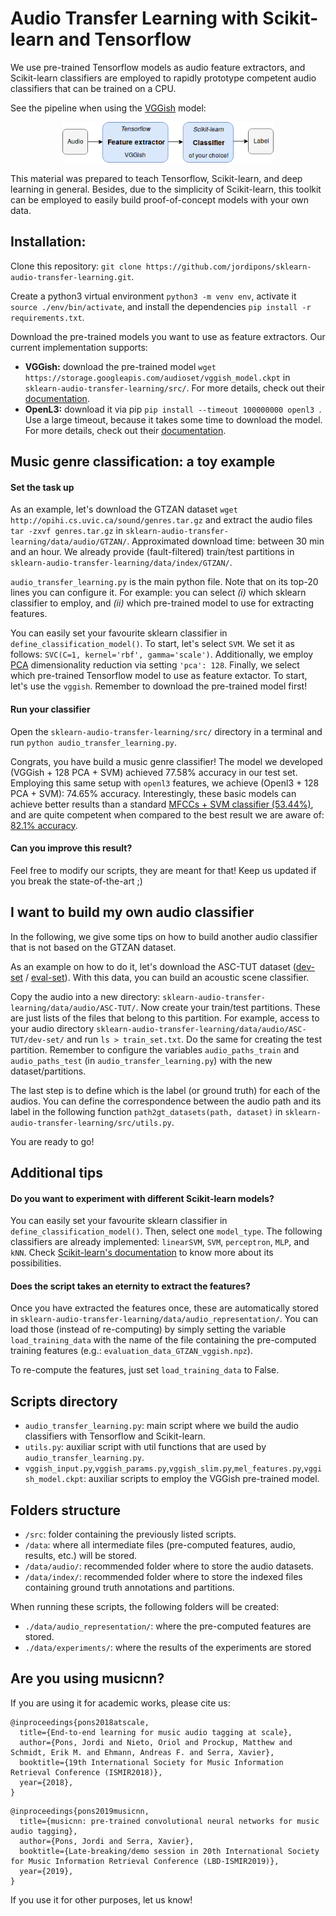 # Audio Transfer Learning with Scikit-learn and Tensorflow
We use pre-trained Tensorflow models as audio feature extractors, and Scikit-learn classifiers are employed to rapidly prototype competent audio classifiers that can be trained on a CPU.

See the pipeline when using the [VGGish](https://github.com/tensorflow/models/tree/master/research/audioset) model:

<p align="center"><img src="sklearn-audio-transfer-learning.png"  height="65"></p>

This material was prepared to teach Tensorflow, Scikit-learn, and deep learning in general. Besides, due to the simplicity of Scikit-learn, this toolkit can be employed to easily build proof-of-concept models with your own data.

## Installation:

Clone this repository: `git clone https://github.com/jordipons/sklearn-audio-transfer-learning.git`.

Create a python3 virtual environment `python3 -m venv env`, activate it `source ./env/bin/activate`, and install the dependencies `pip install -r requirements.txt`.

Download the pre-trained models you want to use as feature extractors. Our current implementation supports:

- **VGGish:** download the pre-trained model `wget https://storage.googleapis.com/audioset/vggish_model.ckpt` in `sklearn-audio-transfer-learning/src/`. For more details, check out their [documentation](https://github.com/tensorflow/models/tree/master/research/audioset).
- **OpenL3:** download it via pip `pip install --timeout 100000000 openl3 `. Use a large timeout, because it takes some time to download the model. For more details, check out their [documentation](https://github.com/marl/openl3).

## Music genre classification: a toy example

#### Set the task up
As an example, let's download the GTZAN dataset `wget http://opihi.cs.uvic.ca/sound/genres.tar.gz` and extract the audio files `tar -zxvf genres.tar.gz` in `sklearn-audio-transfer-learning/data/audio/GTZAN/`. Approximated download time: between 30 min and an hour. We already provide (fault-filtered) train/test partitions in `sklearn-audio-transfer-learning/data/index/GTZAN/`.

`audio_transfer_learning.py` is the main python file. Note that on its top-20 lines you can configure it. For example: you can select *(i)* which sklearn classifier to employ, and *(ii)* which pre-trained model to use for extracting features.  

You can easily set your favourite sklearn classifier in `define_classification_model()`. To start, let's select `SVM`. We set it as follows: `SVC(C=1, kernel='rbf', gamma='scale')`. Additionally, we employ [PCA](https://scikit-learn.org/stable/modules/generated/sklearn.decomposition.PCA.html) dimensionality reduction via setting `'pca': 128`. Finally, we select which pre-trained Tensorflow model to use as feature extactor. To start, let's use the `vggish`. Remember to download the pre-trained model first!

#### Run your classifier
Open the `sklearn-audio-transfer-learning/src/` directory in a terminal and run `python audio_transfer_learning.py`.

Congrats, you have build a music genre classifier! The model we developed (VGGish + 128 PCA + SVM) achieved 77.58% accuracy in our test set. Employing this same setup with `openl3` features, we achieve (Openl3 + 128 PCA + SVM): 74.65% accuracy. Interestingly, these basic models can achieve better results than a standard [MFCCs + SVM classifier (53.44%)](https://arxiv.org/abs/1805.00237), and are quite competent when compared to the best result we are aware of: [82.1% accuracy](https://www.mdpi.com/2076-3417/8/1/150).

#### Can you improve this result? 

Feel free to modify our scripts, they are meant for that! 
Keep us updated if you break the state-of-the-art ;)

## I want to build my own audio classifier

In the following, we give some tips on how to build another audio classifier that is not based on the GTZAN dataset.

As an example on how to do it, let's download the ASC-TUT dataset ([dev-set](https://zenodo.org/record/400515#.W9n2UtGdZhE) / [eval-set](https://zenodo.org/record/1040168#.W9n2jNGdZhE)). With this data, you can build an acoustic scene classifier.

Copy the audio into a new directory: `sklearn-audio-transfer-learning/data/audio/ASC-TUT/`. Now create your train/test partitions. These are just lists of the files that belong to this partition. For example, access to your audio directory `sklearn-audio-transfer-learning/data/audio/ASC-TUT/dev-set/` and run `ls > train_set.txt`. Do the same for creating the test partition. Remember to configure the variables `audio_paths_train` and `audio_paths_test` (in `audio_transfer_learning.py`) with the new dataset/partitions.

The last step is to define which is the label (or ground truth) for each of the audios. You can define the correspondence between the audio path and its label in the following function `path2gt_datasets(path, dataset)` in `sklearn-audio-transfer-learning/src/utils.py`.

You are ready to go!

## Additional tips
    
#### Do you want to experiment with different Scikit-learn models?

You can easily set your favourite sklearn classifier in `define_classification_model()`. Then, select one `model_type`. The following classifiers are already implemented: `linearSVM`, `SVM`, `perceptron`, `MLP`, and `kNN`. Check [Scikit-learn's documentation](https://scikit-learn.org/stable/) to know more about its possibilities.
    
#### Does the script takes an eternity to extract the features?

Once you have extracted the features once, these are automatically stored in `sklearn-audio-transfer-learning/data/audio_representation/`. You can load those (instead of re-computing) by simply setting the variable `load_training_data` with the name of the file containing the pre-computed training features (e.g.: `evaluation_data_GTZAN_vggish.npz`).

To re-compute the features, just set `load_training_data` to False.

## Scripts directory
- `audio_transfer_learning.py`: main script where we build the audio classifiers with Tensorflow and Scikit-learn.
- `utils.py`: auxiliar script with util functions that are used by `audio_transfer_learning.py`.
- `vggish_input.py`,`vggish_params.py`,`vggish_slim.py`,`mel_features.py`,`vggish_model.ckpt`: auxiliar scripts to employ the VGGish pre-trained model.

## Folders structure
- `/src`: folder containing the previously listed scripts.
- `/data`: where all intermediate files (pre-computed features, audio, results, etc.) will be stored. 
- `/data/audio/`: recommended folder where to store the audio datasets.
- `/data/index/`: recommended folder where to store the indexed files containing ground truth annotations and partitions.

When running these scripts, the following folders will be created:
- `./data/audio_representation/`: where the pre-computed features are stored.
- `./data/experiments/`: where the results of the experiments are stored

## Are you using musicnn?
If you are using it for academic works, please cite us:
```
@inproceedings{pons2018atscale,
  title={End-to-end learning for music audio tagging at scale},
  author={Pons, Jordi and Nieto, Oriol and Prockup, Matthew and Schmidt, Erik M. and Ehmann, Andreas F. and Serra, Xavier},
  booktitle={19th International Society for Music Information Retrieval Conference (ISMIR2018)},
  year={2018},
}

```
```
@inproceedings{pons2019musicnn,
  title={musicnn: pre-trained convolutional neural networks for music audio tagging},
  author={Pons, Jordi and Serra, Xavier},
  booktitle={Late-breaking/demo session in 20th International Society for Music Information Retrieval Conference (LBD-ISMIR2019)},
  year={2019},
}

```
If you use it for other purposes, let us know!
